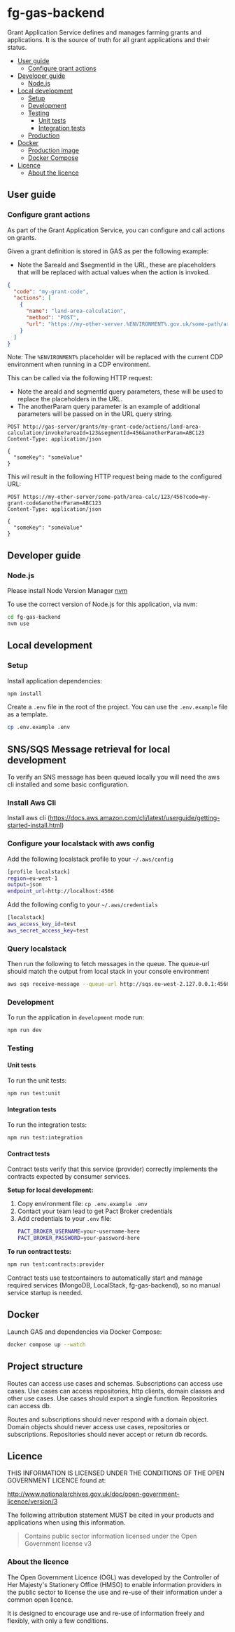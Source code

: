 # fg-gas-backend

Grant Application Service defines and manages farming grants and applications. It is the source of truth for all grant applications and their status.

- [User guide](#user-guide)
  - [Configure grant actions](#configure-grant-actions)
- [Developer guide](#developer-guide)
  - [Node.js](#nodejs)
- [Local development](#local-development)
  - [Setup](#setup)
  - [Development](#development)
  - [Testing](#testing)
    - [Unit tests](#unit-tests)
    - [Integration tests](#integration-tests)
  - [Production](#production)
- [Docker](#docker)
  - [Production image](#production-image)
  - [Docker Compose](#docker-compose)
- [Licence](#licence)
  - [About the licence](#about-the-licence)

## User guide

### Configure grant actions

As part of the Grant Application Service, you can configure and call actions on grants.

Given a grant definition is stored in GAS as per the following example:

- Note the $areaId and $segmentId in the URL, these are placeholders that will be replaced with actual values when the action is invoked.

```json
{
  "code": "my-grant-code",
  "actions": [
    {
      "name": "land-area-calculation",
      "method": "POST",
      "url": "https://my-other-server.%ENVIRONMENT%.gov.uk/some-path/area-calc/$areaId/$segmentId"
    }
  ]
}
```

Note: The `%ENVIRONMENT%` placeholder will be replaced with the current CDP environment when running in a CDP environment.

This can be called via the following HTTP request:

- Note the areaId and segmentId query parameters, these will be used to replace the placeholders in the URL.
- The anotherParam query parameter is an example of additional parameters will be passed on in the URL query string.

```http request
POST http://gas-server/grants/my-grant-code/actions/land-area-calculation/invoke?areaId=123&segmentId=456&anotherParam=ABC123
Content-Type: application/json

{
  "someKey": "someValue"
}
```

This wil result in the following HTTP request being made to the configured URL:

```http request
POST https://my-other-server/some-path/area-calc/123/456?code=my-grant-code&anotherParam=ABC123
Content-Type: application/json

{
  "someKey": "someValue"
}
```

## Developer guide

### Node.js

Please install Node Version Manager [nvm](https://github.com/creationix/nvm)

To use the correct version of Node.js for this application, via nvm:

```bash
cd fg-gas-backend
nvm use
```

## Local development

### Setup

Install application dependencies:

```bash
npm install
```

Create a `.env` file in the root of the project. You can use the `.env.example` file as a template.

```bash
cp .env.example .env
```

## SNS/SQS Message retrieval for local development

To verify an SNS message has been queued locally you will need the aws cli installed and some basic configuration.

### Install Aws Cli

Install aws cli (https://docs.aws.amazon.com/cli/latest/userguide/getting-started-install.html)

### Configure your localstack with aws config

Add the following localstack profile to your `~/.aws/config`

```bash
[profile localstack]
region=eu-west-1
output=json
endpoint_url=http://localhost:4566
```

Add the following config to your `~/.aws/credentials`

```bash
[localstack]
aws_access_key_id=test
aws_secret_access_key=test
```

### Query localstack

Then run the following to fetch messages in the queue. The queue-url should match the output from local stack in your console environment

```bash
aws sqs receive-message --queue-url http://sqs.eu-west-2.127.0.0.1:4566/000000000000/grant_application_created --profile localstack
```

### Development

To run the application in `development` mode run:

```bash
npm run dev
```

### Testing

#### Unit tests

To run the unit tests:

```bash
npm run test:unit
```

#### Integration tests

To run the integration tests:

```bash
npm run test:integration
```

#### Contract tests

Contract tests verify that this service (provider) correctly implements the contracts expected by consumer services.

**Setup for local development:**

1. Copy environment file: `cp .env.example .env`
2. Contact your team lead to get Pact Broker credentials
3. Add credentials to your `.env` file:
   ```bash
   PACT_BROKER_USERNAME=your-username-here
   PACT_BROKER_PASSWORD=your-password-here
   ```

**To run contract tests:**

```bash
npm run test:contracts:provider
```

Contract tests use testcontainers to automatically start and manage required services (MongoDB, LocalStack, fg-gas-backend), so no manual service startup is needed.

## Docker

Launch GAS and dependencies via Docker Compose:

```bash
docker compose up --watch
```

## Project structure

Routes can access use cases and schemas.
Subscriptions can access use cases.
Use cases can access repositories, http clients, domain classes and other use cases.
Use cases should export a single function.
Repositories can access db.

Routes and subscriptions should never respond with a domain object.
Domain objects should never access use cases, repositories or subscriptions.
Repositories should never accept or return db records.

## Licence

THIS INFORMATION IS LICENSED UNDER THE CONDITIONS OF THE OPEN GOVERNMENT LICENCE found at:

<http://www.nationalarchives.gov.uk/doc/open-government-licence/version/3>

The following attribution statement MUST be cited in your products and applications when using this information.

> Contains public sector information licensed under the Open Government license v3

### About the licence

The Open Government Licence (OGL) was developed by the Controller of Her Majesty's Stationery Office (HMSO) to enable
information providers in the public sector to license the use and re-use of their information under a common open
licence.

It is designed to encourage use and re-use of information freely and flexibly, with only a few conditions.
